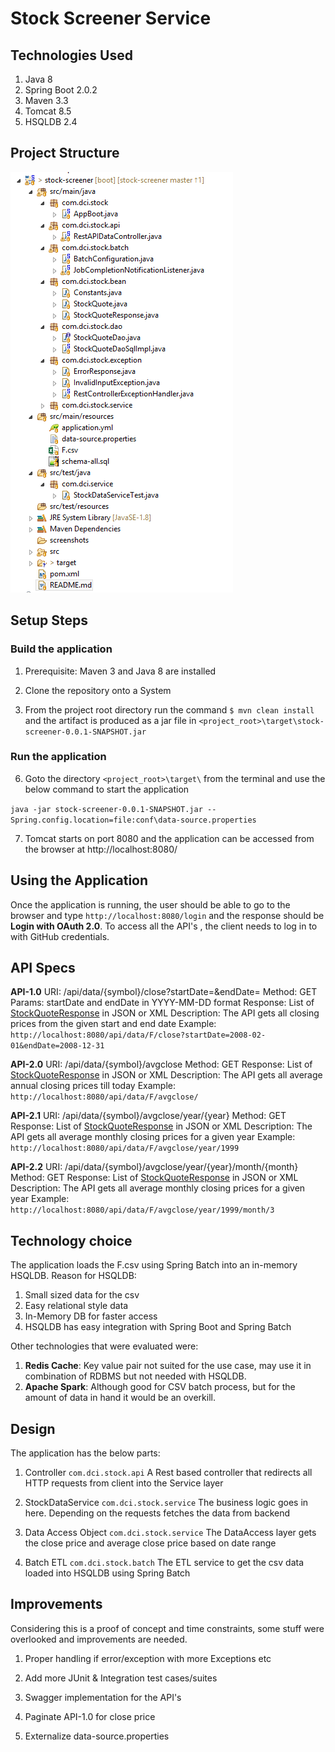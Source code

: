 # Stock Screener Service

## Technologies Used

1. Java 8
2. Spring Boot 2.0.2
3. Maven 3.3
5. Tomcat 8.5
6. HSQLDB 2.4


## Project Structure

![Alt text](screenshots/project-structure.png)


## Setup Steps

### Build the application

1. Prerequisite: Maven 3 and Java 8 are installed

2. Clone the repository onto a System

3. From the project root directory run the command ```$ mvn clean install``` and the artifact is produced as a jar file in ```<project_root>\target\stock-screener-0.0.1-SNAPSHOT.jar```

### Run the application

6. Goto the directory ```<project_root>\target\``` from the terminal and use the below command to start the application
 
```java -jar stock-screener-0.0.1-SNAPSHOT.jar --Spring.config.location=file:conf\data-source.properties```

7. Tomcat starts on port 8080 and the application can be accessed from the browser at http://localhost:8080/


## Using the Application

Once the application is running, the user should be able to go to the browser and type ```http://localhost:8080/login``` and the response should be **Login with OAuth 2.0**. To access all the API's , the client needs to log in to with GitHub credentials.

## API Specs

**API-1.0** 
URI: /api/data/{symbol}/close?startDate=<YYYY-MM-DD>&endDate=<YYYY-MM-DD>
Method: GET
Params: startDate and endDate in YYYY-MM-DD format
Response: List of [StockQuoteResponse](src/main/java/com/dci/stock/bean/StockQuoteResponse.java) in JSON or XML
Description: The API gets all closing prices from the given start and end date
Example: ```http://localhost:8080/api/data/F/close?startDate=2008-02-01&endDate=2008-12-31```

**API-2.0** 
URI: /api/data/{symbol}/avgclose
Method: GET
Response: List of [StockQuoteResponse](src/main/java/com/dci/stock/bean/StockQuoteResponse.java) in JSON or XML
Description: The API gets all average annual closing prices till today
Example: ```http://localhost:8080/api/data/F/avgclose/```

**API-2.1** 
URI: /api/data/{symbol}/avgclose/year/{year}
Method: GET
Response: List of [StockQuoteResponse](src/main/java/com/dci/stock/bean/StockQuoteResponse.java) in JSON or XML
Description: The API gets all average monthly closing prices for a given year
Example: ```http://localhost:8080/api/data/F/avgclose/year/1999```

**API-2.2** 
URI: /api/data/{symbol}/avgclose/year/{year}/month/{month}
Method: GET
Response: List of [StockQuoteResponse](src/main/java/com/dci/stock/bean/StockQuoteResponse.java) in JSON or XML
Description: The API gets all average monthly closing prices for a given year
Example: ```http://localhost:8080/api/data/F/avgclose/year/1999/month/3```


## Technology choice

The application loads the F.csv using Spring Batch into an in-memory HSQLDB. Reason for HSQLDB:
1. Small sized data for the csv
2. Easy relational style data
3. In-Memory DB for faster access
4. HSQLDB has easy integration with Spring Boot and Spring Batch

Other technologies that were evaluated were:
1. **Redis Cache**: Key value pair not suited for the use case, may use it in combination of RDBMS but not needed with HSQLDB.
2. **Apache Spark**: Although good for CSV batch process, but for the amount of data in hand it would be an overkill.

## Design

The application has the below parts:

1. Controller ```com.dci.stock.api```
A Rest based controller that redirects all HTTP requests from client into the Service layer

2. StockDataService ```com.dci.stock.service```
The business logic goes in here. Depending on the requests fetches the data from backend

3. Data Access Object ```com.dci.stock.service```
The DataAccess layer gets the close price and average close price based on date range

4. Batch ETL ```com.dci.stock.batch```
The ETL service to get the csv data loaded into HSQLDB using Spring Batch


## Improvements

Considering this is a proof of concept and time constraints, some stuff were overlooked and improvements are needed.

1. Proper handling if error/exception with more Exceptions etc

2. Add more JUnit & Integration test cases/suites

3. Swagger implementation for the API's

4. Paginate API-1.0 for close price

5. Externalize data-source.properties


